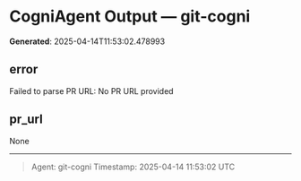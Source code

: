 # CogniAgent Output — git-cogni

**Generated**: 2025-04-14T11:53:02.478993

## error
Failed to parse PR URL: No PR URL provided

## pr_url
None

---
> Agent: git-cogni
> Timestamp: 2025-04-14 11:53:02 UTC